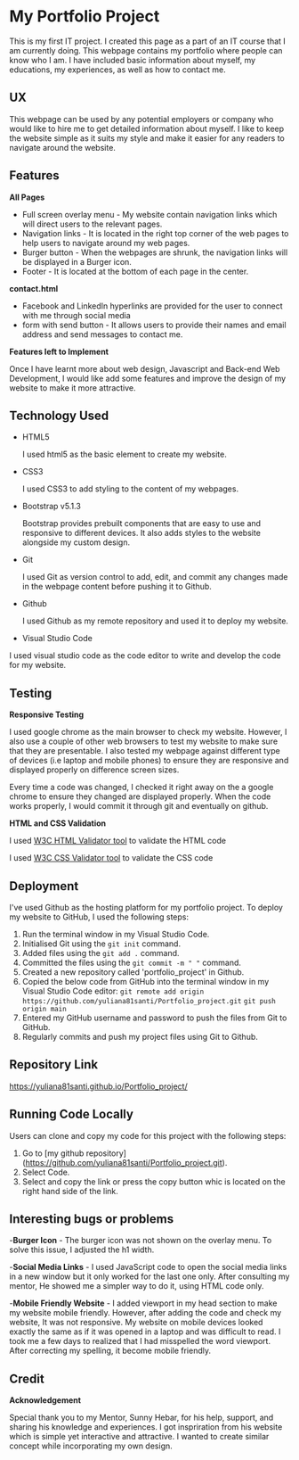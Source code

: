 # My Portfolio Project

This is my first IT project. I created this page as a part of an IT course that I am currently doing. This webpage contains my portfolio where people can know who I am. I have included basic information about myself, my educations, my experiences, as well as how to contact me.  


UX
---
This webpage can be used by any potential employers or company who would like to hire me to get detailed information about myself. 
I like to keep the website simple as it suits my style and make it easier for any readers to navigate around the website.  



## Features


**All Pages**
- Full screen overlay menu - My website contain navigation links which will direct users to the relevant pages.
- Navigation links - It is located in the right top corner of the web pages to help users to navigate around my web pages. 
- Burger button - When the webpages are shrunk, the navigation links will be displayed in a Burger icon. 
- Footer - It is located at the bottom of each page in the center. 


**contact.html**
- Facebook and LinkedIn hyperlinks are provided for the user to connect with me through social media
- form with send button - It allows users to provide their names and email address and send messages to contact me.   

**Features left to Implement**

Once I have learnt more about web design, Javascript and Back-end Web Development, I would like add some features and improve the design of my website to make it more attractive.




## Technology Used
- HTML5

  I used html5 as the basic element to create my website.
- CSS3

  I used CSS3 to add styling to the content of my webpages.
- Bootstrap v5.1.3

  Bootstrap provides prebuilt components that are easy to use and responsive to different devices. It also adds styles to the website alongside my custom design. 
- Git

  I used Git as version control to add, edit, and commit any changes made in the webpage content before pushing it to Github.
- Github

  I used Github as my remote repository and used it to deploy my website. 
 
- Visual Studio Code


I used visual studio code as the code editor to write and develop the code for my website. 


## Testing


**Responsive Testing**

I used google chrome as the main browser to check my website. However, I also use a couple of other web browsers to test my website to make sure that they are presentable.  I also tested my webpage against different type of devices (i.e laptop and mobile phones) to ensure they are responsive and displayed properly on difference screen sizes. 

Every time a code was changed, I checked it right away on the a google chrome to ensure they changed are displayed properly. When the code works properly, I would commit it through git and eventually on github. 

**HTML and CSS Validation**

I used [W3C HTML Validator tool](https://validator.w3.org/#validate_by_input) to validate the HTML code

I used [W3C CSS Validator tool](https://jigsaw.w3.org/css-validator/#validate_by_input) to validate the CSS code




## Deployment

I've used Github as the hosting platform for my portfolio project. To deploy my website to GitHub, I used the following steps:
1. Run the terminal window in my Visual Studio Code.
2. Initialised Git using the `git init` command.
3. Added files using the `git add .` command.
4. Committed the files using the `git commit -m " "` command.
5. Created a new repository called 'portfolio_project' in Github.
6. Copied the below code from GitHub into the terminal window in my Visual Studio Code editor:
    ```git remote add origin https://github.com/yuliana81santi/Portfolio_project.git```
    ```git push origin main```
7. Entered my GitHub username and password to push the files from Git to GitHub.
8. Regularly commits and push my project files using Git to Github.




## Repository Link

https://yuliana81santi.github.io/Portfolio_project/




## Running Code Locally

Users can clone and copy my code for this project with the following steps:
1. Go to [my github repository]
(https://github.com/yuliana81santi/Portfolio_project.git).
2. Select Code.
3. Select and copy the link or press the copy button whic is located on the right hand side of the link.




## Interesting bugs or problems

-**Burger Icon** - The burger icon was not shown on the overlay menu. To solve this issue, I adjusted the h1 width.

-**Social Media Links** - I used JavaScript code to open the social media links in a new window but it only worked for the last one only. After consulting my mentor, He showed me a simpler way to do it, using HTML code only.

-**Mobile Friendly Website** - I added viewport in my head section to make my website mobile friendly. However, after adding the code and check my website, It was not responsive. My website on mobile devices looked exactly the same as if it was opened in a laptop and was difficult to read. I took me a few days to realized that I had misspelled the word viewport. After correcting my spelling, it become mobile friendly. 




## Credit

**Acknowledgement**

Special thank you to my Mentor, Sunny Hebar, for his help, support, and sharing his knowledge and experiences. I got inspriration from his website which is simple yet interactive and attractive. I wanted to create similar concept while incorporating my own design. 
 
